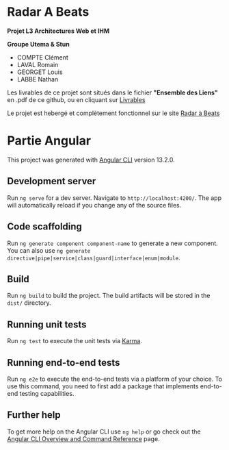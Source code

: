 # Radar A Beats

**Projet L3 Architectures Web et IHM**

**Groupe Utema & Stun**

- COMPTE Clément
- LAVAL Romain
- GEORGET Louis
- LABBE Nathan

Les livrables de ce projet sont situés dans le fichier **"Ensemble des Liens"** en .pdf de ce github, ou en cliquant sur [Livrables](https://github.com/ClemStun/RadarABeats/blob/master/Ensemble_des_Liens.pdf) 

Le projet est hebergé et complétement fonctionnel sur le site [Radar à Beats](romainlavaldev.github.io)

# Partie Angular

This project was generated with [Angular CLI](https://github.com/angular/angular-cli) version 13.2.0.

## Development server

Run `ng serve` for a dev server. Navigate to `http://localhost:4200/`. The app will automatically reload if you change any of the source files.

## Code scaffolding

Run `ng generate component component-name` to generate a new component. You can also use `ng generate directive|pipe|service|class|guard|interface|enum|module`.

## Build

Run `ng build` to build the project. The build artifacts will be stored in the `dist/` directory.

## Running unit tests

Run `ng test` to execute the unit tests via [Karma](https://karma-runner.github.io).

## Running end-to-end tests

Run `ng e2e` to execute the end-to-end tests via a platform of your choice. To use this command, you need to first add a package that implements end-to-end testing capabilities.

## Further help

To get more help on the Angular CLI use `ng help` or go check out the [Angular CLI Overview and Command Reference](https://angular.io/cli) page.
